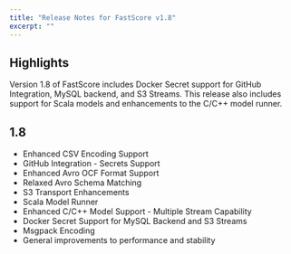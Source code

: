 ```yaml
---
title: "Release Notes for FastScore v1.8"
excerpt: ""
---
```

## Highlights
Version 1.8 of FastScore includes Docker Secret support for GitHub Integration, MySQL backend, and S3 Streams. This release also includes support for Scala models and enhancements to the C/C++ model runner.

## 1.8

* Enhanced CSV Encoding Support
* GitHub Integration - Secrets Support
* Enhanced Avro OCF Format Support
* Relaxed Avro Schema Matching
* S3 Transport Enhancements
* Scala Model Runner
* Enhanced C/C++ Model Support - Multiple Stream Capability
* Docker Secret Support for MySQL Backend and S3 Streams
* Msgpack Encoding
* General improvements to performance and stability
